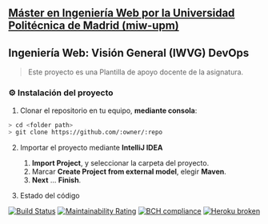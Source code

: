 ## [Máster en Ingeniería Web por la Universidad Politécnica de Madrid (miw-upm)](http://miw.etsisi.upm.es)
## Ingeniería Web: Visión General (IWVG) DevOps
> Este proyecto es una Plantilla de apoyo docente de la asignatura.

### :gear: Instalación del proyecto
1. Clonar el repositorio en tu equipo, **mediante consola**:
```sh
> cd <folder path>
> git clone https://github.com/:owner/:repo
```
2. Importar el proyecto mediante **IntelliJ IDEA**
   1. **Import Project**, y seleccionar la carpeta del proyecto.
   1. Marcar **Create Project from external model**, elegir **Maven**.
   1. **Next** … **Finish**.
   
3. Estado del código

[![Build Status](https://travis-ci.org/danielrosado/iwvg-devops-daniel-rosado.svg?branch=develop)](https://travis-ci.org/danielrosado/iwvg-devops-daniel-rosado)
[![Maintainability Rating](https://sonarcloud.io/api/project_badges/measure?project=es.upm.miw%3Aiwvg-devops-daniel-rosado&metric=sqale_rating)](https://sonarcloud.io/dashboard?id=es.upm.miw%3Aiwvg-devops-daniel-rosado)
[![BCH compliance](https://bettercodehub.com/edge/badge/danielrosado/iwvg-devops-daniel-rosado?branch=develop)](https://bettercodehub.com/)
[![Heroku broken](https://iwvg-devops-daniel-rosado.herokuapp.com/system/version-badge)](https://iwvg-devops-daniel-rosado.herokuapp.com/swagger-ui.html)
